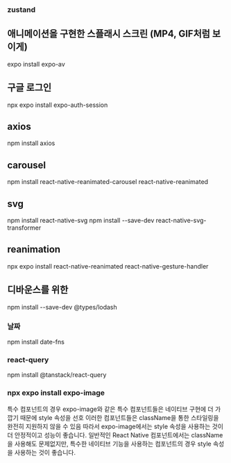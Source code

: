 ### zustand

## 애니메이션을 구현한 스플래시 스크린 (MP4, GIF처럼 보이게)

expo install expo-av

## 구글 로그인

npx expo install expo-auth-session

## axios

npm install axios

## carousel

npm install react-native-reanimated-carousel react-native-reanimated

## svg

npm install react-native-svg
npm install --save-dev react-native-svg-transformer

## reanimation

npx expo install react-native-reanimated react-native-gesture-handler

## 디바운스를 위한

npm install --save-dev @types/lodash

### 날짜

npm install date-fns

### react-query

npm install @tanstack/react-query

### npx expo install expo-image

특수 컴포넌트의 경우
expo-image와 같은 특수 컴포넌트들은 네이티브 구현에 더 가깝기 때문에 style 속성을 선호
이러한 컴포넌트들은 className을 통한 스타일링을 완전히 지원하지 않을 수 있음
따라서 expo-image에서는 style 속성을 사용하는 것이 더 안정적이고 성능이 좋습니다. 일반적인 React Native 컴포넌트에서는 className을 사용해도 문제없지만, 특수한 네이티브 기능을 사용하는 컴포넌트의 경우 style 속성을 사용하는 것이 좋습니다.
